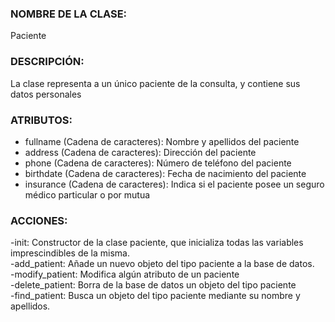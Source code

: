 ### NOMBRE DE LA CLASE: 
Paciente

### DESCRIPCIÓN: 
La clase representa a un único paciente de la consulta, y contiene sus datos personales

### ATRIBUTOS: 
- fullname	(Cadena de caracteres):	 Nombre y apellidos del paciente
- address	(Cadena de caracteres):	 Dirección del paciente
- phone		(Cadena de caracteres):	 Número de teléfono del paciente
- birthdate	(Cadena de caracteres):	 Fecha de nacimiento del paciente
- insurance	(Cadena de caracteres):	 Indica si el paciente posee un seguro médico particular o por mutua 

### ACCIONES:
-init: Constructor de la clase paciente, que inicializa todas las variables imprescindibles de la misma.  
-add_patient: Añade un nuevo objeto del tipo paciente a la base de datos.  
-modify_patient: Modifica algún atributo de un paciente  
-delete_patient: Borra de la base de datos un objeto del tipo paciente  
-find_patient: Busca un objeto del tipo paciente mediante su nombre y apellidos.  
